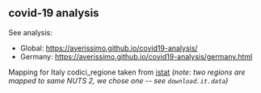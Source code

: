 ## covid-19 analysis

See analysis:

* Global: https://averissimo.github.io/covid19-analysis/ 
* Germany: https://averissimo.github.io/covid19-analysis/germany.html

Mapping for Italy codici_regione taken from [istat](https://www.istat.it/it/archivio/6789) *(note: two regions are mapped to same NUTS 2, we chose one -- see `download.it.data`)*
